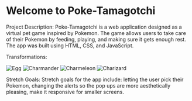 # Welcome to Poke-Tamagotchi

Project Description: Poke-Tamagotchi is a web application designed as a virtual pet game inspired by Pokemon. The game allows users to take care of their Pokemon by feeding, playing, and making sure it gets enough rest. The app was built using HTML, CSS, and JavaScript.

Transformations:

![Egg](https://ibb.co/ZzPS8V2)
![Charmander](https://ibb.co/KDsBD4j)
![Charmeleon](https://ibb.co/bPMVvV8)
![Charizard](https://ibb.co/pxvDGTW)

Stretch Goals: Stretch goals for the app include: letting the user pick their Pokemon, changing the alerts so the pop ups are more aesthetically pleasing, make it responsive for smaller screens.







